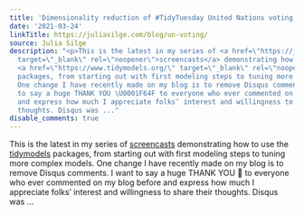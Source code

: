 ```yaml
---
title: 'Dimensionality reduction of #TidyTuesday United Nations voting patterns'
date: '2021-03-24'
linkTitle: https://juliasilge.com/blog/un-voting/
source: Julia Silge
description: "<p>This is the latest in my series of <a href=\"https://juliasilge.com/category/tidymodels/\"
  target=\"_blank\" rel=\"noopener\">screencasts</a> demonstrating how to use the
  <a href=\"https://www.tidymodels.org/\" target=\"_blank\" rel=\"noopener\">tidymodels</a>
  packages, from starting out with first modeling steps to tuning more complex models.
  One change I have recently made on my blog is to remove Disqus comments. I want
  to say a huge THANK YOU \U0001F64F to everyone who ever commented on my blog before
  and express how much I appreciate folks’ interest and willingness to share their
  thoughts. Disqus was ..."
disable_comments: true
---
```

<p>This is the latest in my series of <a href="https://juliasilge.com/category/tidymodels/" target="_blank" rel="noopener">screencasts</a> demonstrating how to use the <a href="https://www.tidymodels.org/" target="_blank" rel="noopener">tidymodels</a> packages, from starting out with first modeling steps to tuning more complex models. One change I have recently made on my blog is to remove Disqus comments. I want to say a huge THANK YOU 🙏 to everyone who ever commented on my blog before and express how much I appreciate folks’ interest and willingness to share their thoughts. Disqus was ...